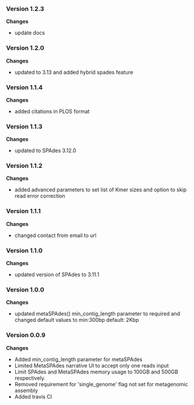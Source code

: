 ### Version 1.2.3
__Changes__
- update docs

### Version 1.2.0
__Changes__
- updated to 3.13 and added hybrid spades feature

### Version 1.1.4
__Changes__
- added citations in PLOS format

### Version 1.1.3
__Changes__
- updated to SPAdes 3.12.0

### Version 1.1.2
__Changes__
- added advanced parameters to set list of Kmer sizes and option to skip read error correction

### Version 1.1.1
__Changes__
- changed contact from email to url

### Version 1.1.0
__Changes__
- updated version of SPAdes to 3.11.1

### Version 1.0.0
__Changes__
- updated metaSPAdes() min_contig_length parameter to required and changed default values to min:300bp default: 2Kbp

### Version 0.0.9
__Changes__
- Added min_contig_length parameter for metaSPAdes
- Limited MetaSPAdes narrative UI to accept only one reads input
- Limit SPAdes and MetaSPAdes memory usage to 100GB and 500GB respectively.
- Removed requirement for 'single_genome' flag not set for metagenomic assembly
- Added travis CI
